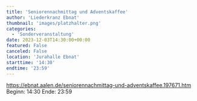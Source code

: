 ```yaml
---
title: 'Seniorennachmittag und Adventskaffee'
author: 'Liederkranz Ebnat'
thumbnail: 'images/platzhalter.png'
categories:
  - 'Sonderveranstaltung'
date: 2023-12-03T14:30:00+00:00
featured: False
canceled: False
location: 'Jurahalle Ebnat'
starttime: '14:30'
endtime: '23:59'
---
```

https://ebnat.aalen.de/seniorennachmittag-und-adventskaffee.197671.htm
Beginn: 14:30
 Ende: 23:59